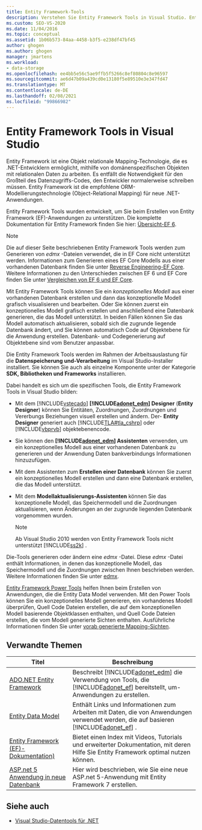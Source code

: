 ```yaml
---
title: Entity Framework-Tools
description: Verstehen Sie Entity Framework Tools in Visual Studio. Entity Framework Tools wurden entwickelt, um Sie beim Erstellen von Entity Framework (EF)-Anwendungen zu unterstützen.
ms.custom: SEO-VS-2020
ms.date: 11/04/2016
ms.topic: conceptual
ms.assetid: 1b06b573-84aa-4458-b3f5-e238df47bf45
author: ghogen
ms.author: ghogen
manager: jmartens
ms.workload:
- data-storage
ms.openlocfilehash: ee4bb5e56c5ae9ffb5f5266c8ef80804c8e96597
ms.sourcegitcommit: ae6d47b09a439cd0e13180f5e89510e3e347fd47
ms.translationtype: MT
ms.contentlocale: de-DE
ms.lasthandoff: 02/08/2021
ms.locfileid: "99866982"
---
```

# <a name="entity-framework-tools-in-visual-studio"></a>Entity Framework Tools in Visual Studio

Entity Framework ist eine Objekt relationale Mapping-Technologie, die es .NET-Entwicklern ermöglicht, mithilfe von domänenspezifischen Objekten mit relationalen Daten zu arbeiten. Es entfällt die Notwendigkeit für den Großteil des Datenzugriffs-Codes, den Entwickler normalerweise schreiben müssen. Entity Framework ist die empfohlene ORM-Modellierungstechnologie (Object-Relational Mapping) für neue .NET-Anwendungen.

Entity Framework Tools wurden entwickelt, um Sie beim Erstellen von Entity Framework (EF)-Anwendungen zu unterstützen. Die komplette Dokumentation für Entity Framework finden Sie hier: [Übersicht-EF 6](/ef/ef6/).

  > [!NOTE]
  > Die auf dieser Seite beschriebenen Entity Framework Tools werden zum Generieren von *edmx* -Dateien verwendet, die in EF Core nicht unterstützt werden. Informationen zum Generieren eines EF Core Modells aus einer vorhandenen Datenbank finden Sie unter [Reverse Engineering-EF Core](/ef/core/managing-schemas/scaffolding). Weitere Informationen zu den Unterschieden zwischen EF 6 und EF Core finden Sie unter [Vergleichen von EF 6 und EF Core](/ef/efcore-and-ef6/).

Mit Entity Framework Tools können Sie ein *konzeptionelles Modell* aus einer vorhandenen Datenbank erstellen und dann das konzeptionelle Modell grafisch visualisieren und bearbeiten. Oder Sie können zuerst ein konzeptionelles Modell grafisch erstellen und anschließend eine Datenbank generieren, die das Modell unterstützt. In beiden Fällen können Sie das Modell automatisch aktualisieren, sobald sich die zugrunde liegende Datenbank ändert, und Sie können automatisch Code auf Objektebene für die Anwendung erstellen. Datenbank- und Codegenerierung auf Objektebene sind vom Benutzer anpassbar.

Die Entity Framework Tools werden im Rahmen der Arbeitsauslastung für die **Datenspeicherung und-Verarbeitung** im Visual Studio-Installer installiert. Sie können Sie auch als einzelne Komponente unter der Kategorie **SDK, Bibliotheken und Frameworks** installieren.

Dabei handelt es sich um die spezifischen Tools, die Entity Framework Tools in Visual Studio bilden:

- Mit dem [!INCLUDE[vstecado](../data-tools/includes/vstecado_md.md)] **[!INCLUDE[adonet_edm](../data-tools/includes/adonet_edm_md.md)] Designer** (**Entity Designer**) können Sie Entitäten, Zuordnungen, Zuordnungen und Vererbungs Beziehungen visuell erstellen und ändern. Der- **Entity Designer** generiert auch [!INCLUDE[TLA#tla_cshrp](../data-tools/includes/tlasharptla_cshrp_md.md)] oder [!INCLUDE[vbprvb](../code-quality/includes/vbprvb_md.md)] objektebenencode.

- Sie können den **[!INCLUDE[adonet_edm](../data-tools/includes/adonet_edm_md.md)] Assistenten** verwenden, um ein konzeptionelles Modell aus einer vorhandenen Datenbank zu generieren und der Anwendung Daten bankverbindungs Informationen hinzuzufügen.

- Mit dem Assistenten zum **Erstellen einer Datenbank** können Sie zuerst ein konzeptionelles Modell erstellen und dann eine Datenbank erstellen, die das Modell unterstützt.

- Mit dem **Modellaktualisierungs-Assistenten** können Sie das konzeptionelle Modell, das Speichermodell und die Zuordnungen aktualisieren, wenn Änderungen an der zugrunde liegenden Datenbank vorgenommen wurden.

  > [!NOTE]
  > Ab Visual Studio 2010 werden von Entity Framework Tools nicht unterstützt [!INCLUDE[ss2k](../data-tools/includes/ss2k_md.md)] .

Die-Tools generieren oder ändern eine *edmx* -Datei. Diese *edmx* -Datei enthält Informationen, in denen das konzeptionelle Modell, das Speichermodell und die Zuordnungen zwischen Ihnen beschrieben werden. Weitere Informationen finden Sie unter [edmx](/ef/ef6/).

[Entity Framework Power Tools](https://marketplace.visualstudio.com/items?itemName=EntityFrameworkTeam.EntityFrameworkPowerToolsBeta4) helfen Ihnen beim Erstellen von Anwendungen, die die Entity Data Model verwenden. Mit den Power Tools können Sie ein konzeptionelles Modell generieren, ein vorhandenes Modell überprüfen, Quell Code Dateien erstellen, die auf dem konzeptionellen Modell basierende Objektklassen enthalten, und Quell Code Dateien erstellen, die vom Modell generierte Sichten enthalten. Ausführliche Informationen finden Sie unter [vorab generierte Mapping-Sichten](/ef/ef6/fundamentals/performance/pre-generated-views).

## <a name="related-topics"></a>Verwandte Themen

| Titel | Beschreibung |
| - | - |
| [ADO.NET Entity Framework](/dotnet/framework/data/adonet/ef/index) | Beschreibt [!INCLUDE[adonet_edm](../data-tools/includes/adonet_edm_md.md)] die Verwendung von Tools, die [!INCLUDE[adonet_ef](../data-tools/includes/adonet_ef_md.md)] bereitstellt, um-Anwendungen zu erstellen. |
| [Entity Data Model](/dotnet/framework/data/adonet/entity-data-model) | Enthält Links und Informationen zum Arbeiten mit Daten, die von Anwendungen verwendet werden, die auf basieren [!INCLUDE[adonet_ef](../data-tools/includes/adonet_ef_md.md)] . |
| [Entity Framework (EF)-Dokumentation)](/ef/ef6/get-started) | Bietet einen Index mit Videos, Tutorials und erweiterter Dokumentation, mit deren Hilfe Sie Entity Framework optimal nutzen können. |
| [ASP.net 5 Anwendung in neue Datenbank](https://docs.efproject.net/en/latest/platforms/aspnetcore/new-db.html) | Hier wird beschrieben, wie Sie eine neue ASP.net 5-Anwendung mit Entity Framework 7 erstellen. |

## <a name="see-also"></a>Siehe auch

- [Visual Studio-Datentools für .NET](../data-tools/visual-studio-data-tools-for-dotnet.md)

